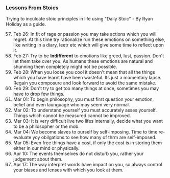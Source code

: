 ### Lessons From Stoics
Trying to inculcate stoic principles in life using "Daily Stoic" - By Ryan Holiday as a guide.

57. Feb 26: In fit of rage or passion you may take actions which you will regret. At this time try rationalize run these emotions on something else, like writing in a diary, leetr etc which will give some time to reflect upon it.
58. Feb 27: Try to be  **Indifferent** to emotions like greed, lust, passion. Don't let them take over you. As humans these emotions are natural and shunning them completely might not be possible. 
59. Feb 28: When you loose you cool it doesn't mean that all the things which you have learnt have been wasteful. Its just a momentary lapse. Regain you composure and look forward to avoid the same mistake.
60. Feb 29: Don't try to get too many things at once, sometimes you may have to drop few things.
61. Mar 01: To begin philosophy, you must first question your emotion, belief and even launguage who may seem very normal.
62. Mar 02: To understand yourself you must accurately asses yourself. Things which cannot be measured cannot be improved.
63. Mar 03: It is very difficult live two lifes internally, decide what you want to be a philosopher or the mob.
64. Mar 04: We become slaves to ourself by self-imposing. Time to time re-evaluate yoy obilgations to see how many of thrm are self-imposed.
65. Mar 05: Even free things have a cost, if only the cost is in storing them either in our mind or physically.
67. Apr 10: The events themselves do not disturb you, rather  your judgement about them.
68. Apr 17: The way interpret words have impact on you, so always control your biases and lenses with which you look at them.
